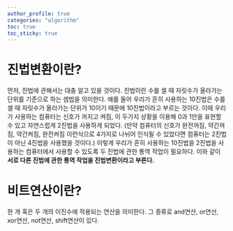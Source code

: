 ```yaml
---
author_profile: true
categories: "algorithm"
toc: true
toc_sticky: true
---
```

# 진법변환이란?
먼저, 진법에 관해서는 대충 알고 있을 것이다. 진법이란 수를 셀 때 자릿수가 올라가는 단위를 기준으로 하는 셈법을 의미한다. 예를 들어 우리가 흔히 사용하는 10진법은 수를 셀 때 자릿수가 올라가는 단위가 10이기 때문에 10진법이라고 부르는 것이다. 이때 우리가 사용하는 컴퓨터는 신호가 꺼지고 켜짐, 이 두가지 상황을 이용해 0과 1만을 표현할 수 있고 자연스럽게 2진법을 사용하게 되었다. (만약 컴퓨터의 신호가 완전꺼짐, 약간꺼짐, 약간켜짐, 완전켜짐 이런식으로 4가지로 나뉘어 인식될 수 있었다면 컴퓨터는 2진법이 아닌 4진법을 사용했을 것이다.) 이렇게 우리가 흔히 사용하는 10진법을 2진법을 사용하는 컴퓨터에서 사용할 수 있도록 두 진법에 관한 통역 작업이 필요하다. 이와 같이 **서로 다른 진법에 관한 통역 작업을 진법변환이라고 부른다.**

# 비트연산이란?
한 개 혹은 두 개의 이진수에 적용되는 연산을 의미한다. 그 종류로 and연산, or연산, xor연산, not연산, shift연산이 있다.